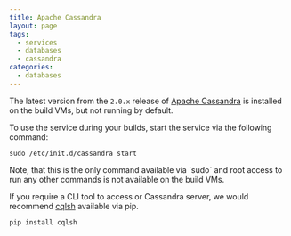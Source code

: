 ```yaml
---
title: Apache Cassandra
layout: page
tags:
  - services
  - databases
  - cassandra
categories:
  - databases
---
```


The latest version from the `2.0.x` release of [Apache Cassandra](http://cassandra.apache.org/) is installed on the build VMs, but not running by default.

To use the service during your builds, start the service via the following command:

```shell
sudo /etc/init.d/cassandra start
```

<div class="info-block">
Note, that this is the only command available via `sudo` and root access to run any other commands is not available on the build VMs.
</div>

If you require a CLI tool to access or Cassandra server, we would recommend [cqlsh](https://pypi.python.org/pypi/cqlsh) available via pip.

```shell
pip install cqlsh
```
